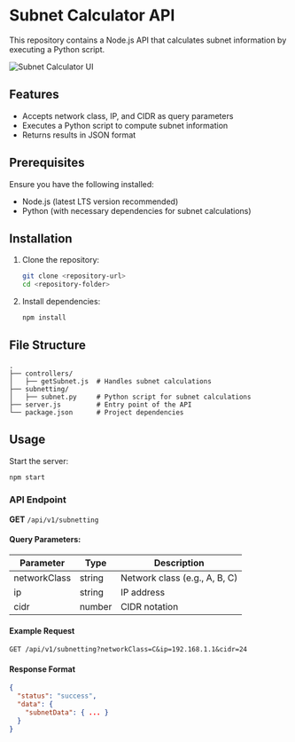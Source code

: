 # Subnet Calculator API

This repository contains a Node.js API that calculates subnet information by executing a Python script.

![Subnet Calculator UI](https://raw.githubusercontent.com/eriaht/rest-subnetting/public/screenshot.png)


## Features
- Accepts network class, IP, and CIDR as query parameters
- Executes a Python script to compute subnet information
- Returns results in JSON format

## Prerequisites
Ensure you have the following installed:
- Node.js (latest LTS version recommended)
- Python (with necessary dependencies for subnet calculations)

## Installation
1. Clone the repository:
   ```sh
   git clone <repository-url>
   cd <repository-folder>
   ```
2. Install dependencies:
   ```sh
   npm install
   ```

## File Structure
```
.
├── controllers/
│   ├── getSubnet.js  # Handles subnet calculations
├── subnetting/
│   ├── subnet.py     # Python script for subnet calculations
├── server.js         # Entry point of the API
└── package.json      # Project dependencies
```

## Usage
Start the server:
```sh
npm start
```

### API Endpoint
**GET** `/api/v1/subnetting`

#### Query Parameters:
| Parameter     | Type   | Description |
|--------------|--------|-------------|
| networkClass | string | Network class (e.g., A, B, C) |
| ip           | string | IP address |
| cidr         | number | CIDR notation |

#### Example Request
```
GET /api/v1/subnetting?networkClass=C&ip=192.168.1.1&cidr=24
```

#### Response Format
```json
{
  "status": "success",
  "data": {
    "subnetData": { ... }
  }
}
```

